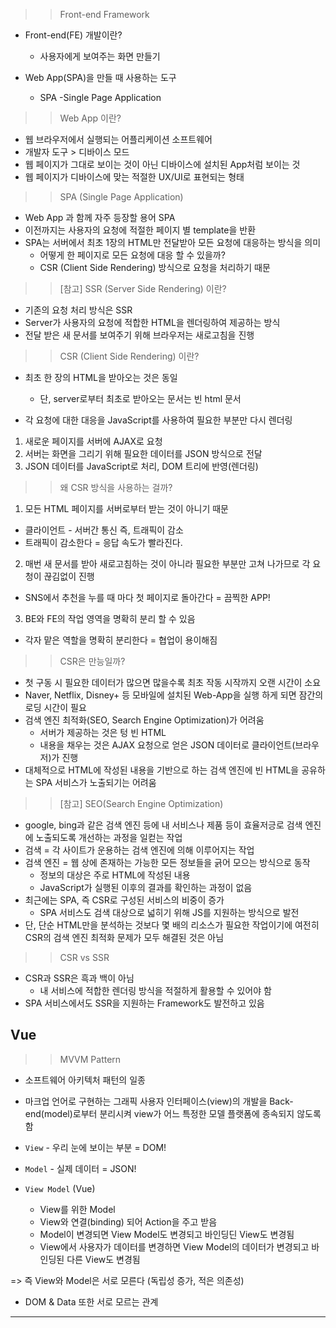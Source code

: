 >> Front-end Framework

- Front-end(FE) 개발이란?
  - 사용자에게 보여주는 화면 만들기

- Web App(SPA)을 만들 때 사용하는 도구
  - SPA -Single Page Application

>> Web App 이란?

  - 웹 브라우저에서 실행되는 어플리케이션 소프트웨어
  - 개발자 도구 > 디바이스 모드
  - 웹 페이지가 그대로 보이는 것이 아닌 디바이스에 설치된 App처럼 보이는 것
  - 웹 페이지가 디바이스에 맞는 적절한 UX/UI로 표현되는 형태

>> SPA (Single Page Application)

  - Web App 과 함께 자주 등장할 용어 SPA
  - 이전까지는 사용자의 요청에 적절한 페이지 별 template을 반환
  - SPA는 서버에서 최초 1장의 HTML만 전달받아 모든 요청에 대응하는 방식을 의미
    - 어떻게 한 페이지로 모든 요청에 대응 할 수 있을까?
    - CSR (Client Side Rendering) 방식으로 요청을 처리하기 때문

>> [참고] SSR (Server Side Rendering) 이란?
  - 기존의 요청 처리 방식은 SSR
  - Server가 사용자의 요청에 적합한 HTML을 렌더링하여 제공하는 방식
  - 전달 받은 새 문서를 보여주기 위해 브라우저는 새로고침을 진행

>> CSR (Client Side Rendering) 이란?
  - 최초 한 장의 HTML을 받아오는 것은 동일
    - 단, server로부터 최초로 받아오는 문서는 빈 html 문서
  
  - 각 요청에 대한 대응을 JavaScript를 사용하여 필요한 부분만 다시 렌더링

  1. 새로운 페이지를 서버에 AJAX로 요청
  2. 서버는 화면을 그리기 위해 필요한 데이터를 JSON 방식으로 전달
  3. JSON 데이터를 JavaScript로 처리, DOM 트리에 반영(렌더링)

>> 왜 CSR 방식을 사용하는 걸까?

1. 모든 HTML 페이지를 서버로부터 받는 것이 아니기 때문
  - 클라이언트 - 서버간 통신 즉, 트래픽이 감소
  - 트래픽이 감소한다 = 응답 속도가 빨라진다.

2. 매번 새 문서를 받아 새로고침하는 것이 아니라 필요한 부분만 고쳐 나가므로 각 요청이 끊김없이 진행
  - SNS에서 추천을 누를 때 마다 첫 페이지로 돌아간다 = 끔찍한 APP!
3. BE와 FE의 작업 영역을 명확히 분리 할 수 있음
  - 각자 맡은 역할을 명확히 분리한다 = 협업이 용이해짐

>> CSR은 만능일까?
- 첫 구동 시 필요한 데이터가 많으면 많을수록 최초 작동 시작까지 오랜 시간이 소요
- Naver, Netflix, Disney+ 등 모바일에 설치된 Web-App을 실행 하게 되면 잠간의 로딩 시간이 필요
- 검색 엔진 최적화(SEO, Search Engine Optimization)가 어려움
  - 서버가 제공하는 것은 텅 빈 HTML
  - 내용을 채우는 것은 AJAX 요청으로 얻은 JSON 데이터로 클라이언트(브라우저)가 진행
- 대체적으로 HTML에 작성된 내용을 기반으로 하는 검색 엔진에 빈 HTML을 공유하는 SPA 서비스가 노출되기는 어려움

>> [참고] SEO(Search Engine Optimization)
- google, bing과 같은 검색 엔진 등에 내 서비스나 제품 등이 효율저긍로 검색 엔진에 노출되도록 개선하는 과정을 일컫는 작업
- 검색 = 각 사이트가 운용하는 검색 엔진에 의해 이루어지는 작업
- 검색 엔진 = 웹 상에 존재하는 가능한 모든 정보들을 긁어 모으는 방식으로 동작
  - 정보의 대상은 주로 HTML에 작성된 내용
  - JavaScript가 실행된 이후의 결과를 확인하는 과정이 없음
- 최근에는 SPA, 즉 CSR로 구성된 서비스의 비중이 증가
  - SPA 서비스도 검색 대상으로 넓히기 위해 JS를 지원하는 방식으로 발전
- 단, 단순 HTML만을 분석하는 것보다 몇 배의 리소스가 필요한 작업이기에 여전히 CSR의 검색 엔진 최적화 문제가 모두 해결된 것은 아님

>> CSR vs SSR
- CSR과 SSR은 흑과 백이 아님
  - 내 서비스에 적합한 렌더링 방식을 적절하게 활용할 수 있어야 함
- SPA 서비스에서도 SSR을 지원하는 Framework도 발전하고 있음

## Vue
>> MVVM Pattern
- 소프트웨어 아키텍처 패턴의 일종
- 마크업 언어로 구현하는 그래픽 사용자 인터페이스(view)의 개발을 Back-end(model)로부터 분리시켜 view가 어느 특정한 모델 플랫폼에 종속되지 않도록 함

- `View` - 우리 눈에 보이는 부분 = DOM!
- `Model` - 실제 데이터 = JSON!
- `View Model` (Vue)
  - View를 위한 Model
  - View와 연결(binding) 되어 Action을 주고 받음
  - Model이 변경되면 View Model도 변경되고 바인딩딘 View도 변경됨
  - View에서 사용자가 데이터를 변경하면 View Model의 데이터가 변경되고 바인딩된 다른 View도 변경됨
  
=> 즉 View와 Model은 서로 모른다 (독립성 증가, 적은 의존성)
  - DOM & Data 또한 서로 모르는 관계
  
<hr>
